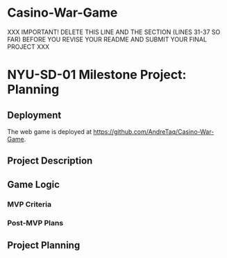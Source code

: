 # Casino-War-Game



XXX IMPORTANT! DELETE THIS LINE AND THE SECTION (LINES 31-37 SO FAR) BEFORE YOU REVISE YOUR README AND SUBMIT YOUR FINAL PROJECT XXX

# NYU-SD-01 Milestone Project: Planning

## Deployment

The web game is deployed at <https://github.com/AndreTaq/Casino-War-Game>.


## Project Description

<!-- Casino War game is simply played between player and the house, each player and the house will get one card and higher card wins -->

## Game Logic

<!-- the player will have buttons to press to get the game going, also the game has an option to reset the score and start over. when the player win there will be a score updated with a note message says you won, if the player losses there will be a note message says you lost-->


### MVP Criteria

<!-- function well -->
<!-- has playing instructures -->
<!-- easy and clear to play -->

### Post-MVP Plans

<!-- score traker -->
<!-- winning message or lost message -->

## Project Planning

